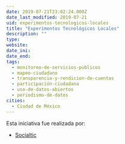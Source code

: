```yaml
---
date: 2019-07-21T23:02:24.000Z
date_last_modified: 2019-07-21
uid: experimentos-tecnologicos-locales
title: "Experimentos Tecnológicos Locales"
description: ""
type: 
website: 
date_ini: 
date_end: 
tags:
  - monitoreo-de-servicios-publicos
  - mapeo-ciudadano
  - transparencia-y-rendicion-de-cuentas
  - participación-ciudadana
  - uso-de-datos-abiertos
  - periodismo-de-datos
cities: 
  - Ciudad de México
---
```


Esta iniciativa fue realizada por:

- [Socialtic](/i/socialtic.html)
